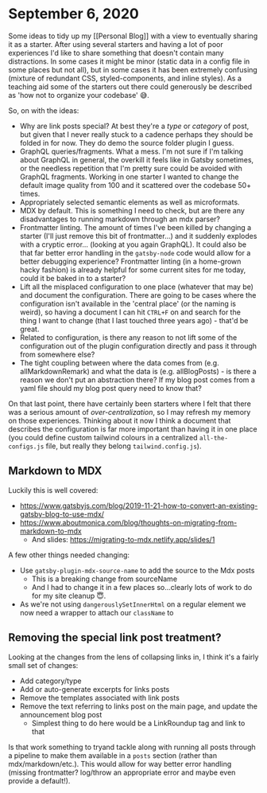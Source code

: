 # September 6, 2020

Some ideas to tidy up my [[Personal Blog]] with a view to eventually sharing it as a starter. After using several starters and having a lot of poor experiences I'd like to share something that doesn't contain many distractions. In some cases it might be minor (static data in a config file in some places but not all), but in some cases it has been extremely confusing (mixture of redundant CSS, styled-components, and inline styles). As a teaching aid some of the starters out there could generously be described as 'how not to organize your codebase' 😅.

So, on with the ideas:

- Why are link posts special? At best they're a _type_ or _category_ of post, but given that I never really stuck to a cadence perhaps they should be folded in for now. They do demo the source folder plugin I guess.
- GraphQL queries/fragments. What a mess. I'm not sure if I'm talking about GraphQL in general, the overkill it feels like in Gatsby sometimes, or the needless repetition that I'm pretty sure could be avoided with GraphQL fragments. Working in one starter I wanted to change the default image quality from 100 and it scattered over the codebase 50+ times.
- Appropriately selected semantic elements as well as microformats.
- MDX by default. This is something I need to check, but are there any disadvantages to running markdown through an mdx parser?
- Frontmatter linting. The amount of times I've been killed by changing a starter (I'll just remove this bit of frontmatter...) and it suddenly explodes with a cryptic error... (looking at you again GraphQL). It could also be that far better error handling in the `gatsby-node` code would allow for a better debugging experience? Frontmatter linting (in a home-grown hacky fashion) is already helpful for some current sites for me today, could it be baked in to a starter?
- Lift all the misplaced configuration to one place (whatever that may be) and document the configuration. There are going to be cases where the configuration isn't available in the 'central place' (or the naming is weird), so having a document I can hit `CTRL+F` on and search for the thing I want to change (that I last touched three years ago) - that'd be great.
- Related to configuration, is there any reason to not lift some of the configuration out of the plugin configuration directly and pass it through from somewhere else?
- The tight coupling between where the data comes from (e.g. allMarkdownRemark) and what the data is (e.g. allBlogPosts) - is there a reason we don't put an abstraction there? If my blog post comes from a yaml file should my blog post query need to know that?

On that last point, there have certainly been starters where I felt that there was a serious amount of _over-centralization_, so I may refresh my memory on those experiences. Thinking about it now I think a document that describes the configuration is far more important than having it in one place (you could define custom tailwind colours in a centralized `all-the-configs.js` file, but really they belong `tailwind.config.js`).

## Markdown to MDX

Luckily this is well covered:

- https://www.gatsbyjs.com/blog/2019-11-21-how-to-convert-an-existing-gatsby-blog-to-use-mdx/
- https://www.aboutmonica.com/blog/thoughts-on-migrating-from-markdown-to-mdx
  - And slides: https://migrating-to-mdx.netlify.app/slides/1

A few other things needed changing:

- Use `gatsby-plugin-mdx-source-name` to add the source to the Mdx posts
  - This is a breaking change from sourceName
  - And I had to change it in a few places so...clearly lots of work to do for my site cleanup 😇.
- As we're not using `dangerouslySetInnerHtml` on a regular element we now need a wrapper to attach our `className` to

## Removing the special link post treatment?

Looking at the changes from the lens of collapsing links in, I think it's a fairly small set of changes:

- Add category/type
- Add or auto-generate excerpts for links posts
- Remove the templates associated with link posts
- Remove the text referring to links post on the main page, and update the announcement blog post
  - Simplest thing to do here would be a LinkRoundup tag and link to that

Is that work something to tryand tackle along with running all posts through a pipeline to make them available in a `posts` section (rather than mdx/markdown/etc.). This would allow for way better error handling (missing frontmatter? log/throw an appropriate error and maybe even provide a default!).
